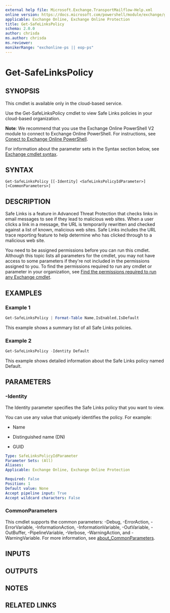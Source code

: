 ```yaml
---
external help file: Microsoft.Exchange.TransportMailflow-Help.xml
online version: https://docs.microsoft.com/powershell/module/exchange/get-safelinkspolicy
applicable: Exchange Online, Exchange Online Protection
title: Get-SafeLinksPolicy
schema: 2.0.0
author: chrisda
ms.author: chrisda
ms.reviewer:
monikerRange: "exchonline-ps || eop-ps"
---
```


# Get-SafeLinksPolicy

## SYNOPSIS
This cmdlet is available only in the cloud-based service.

Use the Get-SafeLinksPolicy cmdlet to view Safe Links policies in your cloud-based organization.

**Note**: We recommend that you use the Exchange Online PowerShell V2 module to connect to Exchange Online PowerShell. For instructions, see [Conect to Exchange Online PowerShell](https://docs.microsoft.com/powershell/exchange/connect-to-exchange-online-powershell).

For information about the parameter sets in the Syntax section below, see [Exchange cmdlet syntax](https://docs.microsoft.com/powershell/exchange/exchange-cmdlet-syntax).

## SYNTAX

```
Get-SafeLinksPolicy [[-Identity] <SafeLinksPolicyIdParameter>] [<CommonParameters>]
```

## DESCRIPTION
Safe Links is a feature in Advanced Threat Protection that checks links in email messages to see if they lead to malicious web sites. When a user clicks a link in a message, the URL is temporarily rewritten and checked against a list of known, malicious web sites. Safe Links includes the URL trace reporting feature to help determine who has clicked through to a malicious web site.

You need to be assigned permissions before you can run this cmdlet. Although this topic lists all parameters for the cmdlet, you may not have access to some parameters if they're not included in the permissions assigned to you. To find the permissions required to run any cmdlet or parameter in your organization, see [Find the permissions required to run any Exchange cmdlet](https://docs.microsoft.com/powershell/exchange/find-exchange-cmdlet-permissions).

## EXAMPLES

### Example 1
```powershell
Get-SafeLinksPolicy | Format-Table Name,IsEnabled,IsDefault
```

This example shows a summary list of all Safe Links policies.

### Example 2
```powershell
Get-SafeLinksPolicy -Identity Default
```

This example shows detailed information about the Safe Links policy named Default.

## PARAMETERS

### -Identity
The Identity parameter specifies the Safe Links policy that you want to view.

You can use any value that uniquely identifies the policy. For example:

- Name

- Distinguished name (DN)

- GUID

```yaml
Type: SafeLinksPolicyIdParameter
Parameter Sets: (All)
Aliases:
Applicable: Exchange Online, Exchange Online Protection

Required: False
Position: 1
Default value: None
Accept pipeline input: True
Accept wildcard characters: False
```

### CommonParameters
This cmdlet supports the common parameters: -Debug, -ErrorAction, -ErrorVariable, -InformationAction, -InformationVariable, -OutVariable, -OutBuffer, -PipelineVariable, -Verbose, -WarningAction, and -WarningVariable. For more information, see [about_CommonParameters](https://go.microsoft.com/fwlink/p/?LinkID=113216).

## INPUTS

###  

## OUTPUTS

###  

## NOTES

## RELATED LINKS
